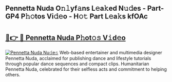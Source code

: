## Pennetta Nuda O𝚗𝚕yf𝚊ns L𝚎a𝚔ed N𝚞𝚍es - Part-GP4 P𝚑𝚘tos Vi𝚍𝚎o - H𝚘𝚝 Part L𝚎a𝚔s kfOAc

# <h2><a href="http://kf9xt9g.oniu.top/?m=Pennetta+Nuda">🔗👉 🔴 Pennetta Nuda P𝚑ot𝚘𝚜 V𝚒d𝚎o</a></h2>

[![Pennetta Nuda Nu𝚍e𝚜](https://i.imgur.com/0qMVB7G.gif)](http://kf9xt9g.oniu.top/?m=Pennetta+Nuda)
Web-based entertainer and multimedia designer Pennetta Nuda, acclaimed for publishing dance and lifestyle tutorials through popular dance sequences and compact clips. Humanitarian Pennetta Nuda, celebrated for their selfless acts and commitment to helping others.  
